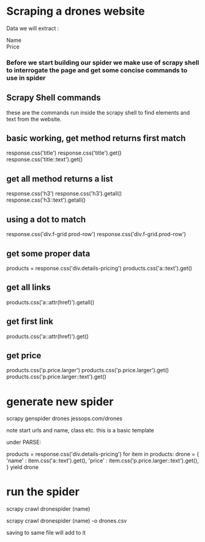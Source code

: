 # Scraping a drones website 


                                      
Data we will extract :

Name <br>
Price

### Before we start building our spider we make use of scrapy shell to interrogate the page and get some concise commands to use in spider

## Scrapy Shell commands

these are the commands run inside the scrapy shell to find elements and text from the website.

## basic working, get method returns first match
response.css('title')
response.css('title').get()
response.css('title::text').get()

## get all method returns a list
response.css('h3')
response.css('h3').getall()
response.css('h3::text').getall()

## using a dot to match
response.css('div.f-grid prod-row')
response.css('div.f-grid.prod-row')

## get some proper data
products = response.css('div.details-pricing')
products.css('a::text').get()

## get all links
products.css('a::attr(href)').getall()

## get first link
products.css('a::attr(href)').get()

## get price
products.css('p.price.larger')
products.css('p.price.larger').get()
products.css('p.price.larger::text').get()

# generate new spider

scrapy genspider drones jessops.com/drones

note start urls and name, class etc. this is a basic template

under PARSE:

products = response.css('div.details-pricing') 
        for item in products:
            drone = {
            'name' : item.css('a::text').get(),
            'price' : item.css('p.price.larger::text').get(),
            }
            yield drone

# run the spider
scrapy crawl dronespider (name)

scrapy crawl dronespider (name) -o drones.csv

saving to same file will add to it
                                      
                                      
